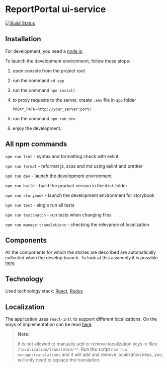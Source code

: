 # ReportPortal ui-service
[![Build Status](https://semaphoreci.com/api/v1/lexecon/rp_service-ui/branches/develop/shields_badge.svg)](https://semaphoreci.com/lexecon/rp_service-ui)

## Installation

For development, you need a [node.js](https://nodejs.org).

To launch the development environment, follow these steps:
1. open console from the project root
2. run the command `cd app`
3. run the command `npm install`
4. to proxy requests to the server, create `.env` file in `app` folder

   ```
   PROXY_PATH=http://your_server:port/
   ```
5. run the command `npm run dev`
6. enjoy the development.

## All npm commands

`npm run lint` - syntax and formatting check with eslint

`npm run format` - reformat js, scss and md using eslint and prettier

`npm run dev` - launch the development environment

`npm run build` - build the product version in the `dist` folder

`npm run storybook` - launch the development environment for storybook

`npm run test` - single run all tests

`npm run test:watch` - run tests when changing files

`npm run manage:translations` - checking the relevance of localization

## Components

All the components for which the stories are described are automatically collected when the develop branch. To look at this assembly it is possible [here](http://reportportal.io/service-ui/index.html)

## Technology
Used technology stack: [React](https://reactjs.org/), [Redux](https://redux.js.org/)

## Localization

The application uses `react-intl` to support different localizations. On the ways of implementation can be read [here](https://github.com/yahoo/react-intl/wiki).
> **Note:**
>
> It is not allowed to manually add or remove localization keys in files `/localization/translated/**`. Run the script `npm run manage:translations` and it will add and remove localization keys, you will only need to replace the translation.
